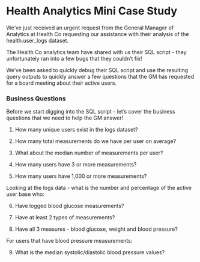 # Health Analytics Mini Case Study
We’ve just received an urgent request from the General Manager of Analytics at Health Co requesting our assistance with their analysis of the health.user_logs dataset.

The Health Co analytics team have shared with us their SQL script - they unfortunately ran into a few bugs that they couldn’t fix!

We’ve been asked to quickly debug their SQL script and use the resulting query outputs to quickly answer a few questions that the GM has requested for a board meeting about their active users.

### Business Questions

Before we start digging into the SQL script - let’s cover the business questions that we need to help the GM answer!

1. How many unique users exist in the logs dataset?

2. How many total measurements do we have per user on average?

3. What about the median number of measurements per user?

4. How many users have 3 or more measurements?

5. How many users have 1,000 or more measurements?

Looking at the logs data - what is the number and percentage of the active user base who:

6. Have logged blood glucose measurements?

7. Have at least 2 types of measurements?

8. Have all 3 measures - blood glucose, weight and blood pressure?

For users that have blood pressure measurements:

9. What is the median systolic/diastolic blood pressure values?
